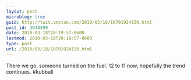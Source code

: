 ```yaml
---
layout: post
microblog: true
guid: http://twit.vmstan.com/2010/03/18/10701924150.html
post_id: 3048499
date: 2010-03-18T20:19:57-0600
lastmod: 2010-03-18T20:19:57-0600
type: post
url: /2010/03/18/10701924150.html
---
```

There we go, someone turned on the fuel. 12 to 11 now, hopefully the trend continues. #kubball
